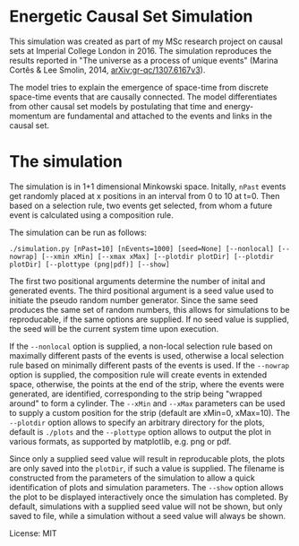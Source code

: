 Energetic Causal Set Simulation
===============================

This simulation was created as part of my MSc research project on causal sets at Imperial College London in 2016. The simulation reproduces the results reported in "The universe as a process of unique events" (Marina Cortês & Lee Smolin, 2014, [arXiv:gr-qc/1307.6167v3](http://arxiv.org/pdf/1307.6167.pdf)).

The model tries to explain the emergence of space-time from discrete space-time events that are causally connected. The model differentiates from other causal set models by postulating that time and energy-momentum are fundamental and attached to the events and links in the causal set.

# The simulation

The simulation is in 1+1 dimensional Minkowski space. Initally, `nPast` events get randomly placed at x positions in an interval from 0 to 10 at t=0. Then based on a selection rule, two events get selected, from whom a future event is calculated using a composition rule.

The simulation can be run as follows:

`./simulation.py [nPast=10] [nEvents=1000] [seed=None] [--nonlocal] [--nowrap] [--xmin xMin] [--xmax xMax] [--plotdir plotDir] [--plotdir plotDir] [--plottype (png|pdf)] [--show]`

The first two positional arguments determine the number of inital and generated events. The third positional argument is a seed value used to initiate the pseudo random number generator. Since the same seed produces the same set of random numbers, this allows for simulations to be reproducable, if the same options are supplied. If no seed value is supplied, the seed will be the current system time upon execution.

If the `--nonlocal` option is supplied, a non-local selection rule based on maximally different pasts of the events is used, otherwise a local selection rule based on minimally different pasts of the events is used. If the `--nowrap` option is supplied, the composition rule will create events in extended space, otherwise, the points at the end of the strip, where the events were generated, are identified, corresponding to the strip being "wrapped around" to form a cylinder. The `--xMin` and `--xMax` parameters can be used to supply a custom position for the strip (default are xMin=0, xMax=10). The `--plotdir` option allows to specify an arbitrary directory for the plots, default is `./plots` and the `--plottype` option allows to output the plot in various formats, as supported by matplotlib, e.g. png or pdf.

Since only a supplied seed value will result in reproducable plots, the plots are only saved into the `plotDir`, if such a value is supplied. The filename is constructed from the parameters of the simulation to allow a quick identification of plots and simulation parameters. The `--show` option allows the plot to be displayed interactively once the simulation has completed. By default, simulations with a supplied seed value will not be shown, but only saved to file, while a simulation without a seed value will always be shown.

License: MIT
